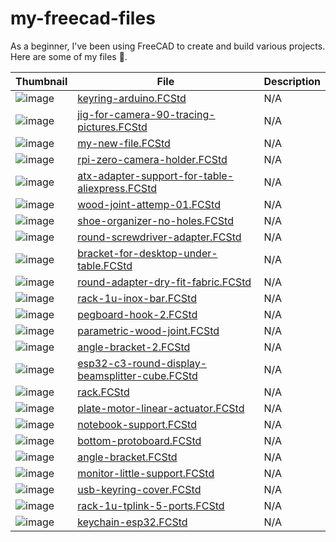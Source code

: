 # my-freecad-files

As a beginner, I've been using FreeCAD to create and build various projects. Here are some of my files 🥰.

<!-- BEGIN TABLE -->
| Thumbnail   | File        | Description |
|-------------|-------------|-------------|
| ![image](./thumbnails/keyring-arduino.FCStd_thumb.png) | [keyring-arduino.FCStd](./keyring-arduino.FCStd) | N/A |
| ![image](./thumbnails/jig-for-camera-90-tracing-pictures.FCStd_thumb.png) | [jig-for-camera-90-tracing-pictures.FCStd](./jig-for-camera-90-tracing-pictures.FCStd) | N/A |
| ![image](./thumbnails/my-new-file.FCStd_thumb.png) | [my-new-file.FCStd](./my-new-file.FCStd) | N/A |
| ![image](./thumbnails/rpi-zero-camera-holder.FCStd_thumb.png) | [rpi-zero-camera-holder.FCStd](./rpi-zero-camera-holder.FCStd) | N/A |
| ![image](./thumbnails/atx-adapter-support-for-table-aliexpress.FCStd_thumb.png) | [atx-adapter-support-for-table-aliexpress.FCStd](./atx-adapter-support-for-table-aliexpress.FCStd) | N/A |
| ![image](./thumbnails/wood-joint-attemp-01.FCStd_thumb.png) | [wood-joint-attemp-01.FCStd](./wood-joint-attemp-01.FCStd) | N/A |
| ![image](./thumbnails/shoe-organizer-no-holes.FCStd_thumb.png) | [shoe-organizer-no-holes.FCStd](./shoe-organizer-no-holes.FCStd) | N/A |
| ![image](./thumbnails/round-screwdriver-adapter.FCStd_thumb.png) | [round-screwdriver-adapter.FCStd](./round-screwdriver-adapter.FCStd) | N/A |
| ![image](./thumbnails/bracket-for-desktop-under-table.FCStd_thumb.png) | [bracket-for-desktop-under-table.FCStd](./bracket-for-desktop-under-table.FCStd) | N/A |
| ![image](./thumbnails/round-adapter-dry-fit-fabric.FCStd_thumb.png) | [round-adapter-dry-fit-fabric.FCStd](./round-adapter-dry-fit-fabric.FCStd) | N/A |
| ![image](./thumbnails/rack-1u-inox-bar.FCStd_thumb.png) | [rack-1u-inox-bar.FCStd](./rack-1u-inox-bar.FCStd) | N/A |
| ![image](./thumbnails/pegboard-hook-2.FCStd_thumb.png) | [pegboard-hook-2.FCStd](./pegboard-hook-2.FCStd) | N/A |
| ![image](./thumbnails/parametric-wood-joint.FCStd_thumb.png) | [parametric-wood-joint.FCStd](./parametric-wood-joint.FCStd) | N/A |
| ![image](./thumbnails/angle-bracket-2.FCStd_thumb.png) | [angle-bracket-2.FCStd](./angle-bracket-2.FCStd) | N/A |
| ![image](./thumbnails/esp32-c3-round-display-beamsplitter-cube.FCStd_thumb.png) | [esp32-c3-round-display-beamsplitter-cube.FCStd](./esp32-c3-round-display-beamsplitter-cube.FCStd) | N/A |
| ![image](./thumbnails/rack.FCStd_thumb.png) | [rack.FCStd](./rack.FCStd) | N/A |
| ![image](./thumbnails/plate-motor-linear-actuator.FCStd_thumb.png) | [plate-motor-linear-actuator.FCStd](./plate-motor-linear-actuator.FCStd) | N/A |
| ![image](./thumbnails/notebook-support.FCStd_thumb.png) | [notebook-support.FCStd](./notebook-support.FCStd) | N/A |
| ![image](./thumbnails/bottom-protoboard.FCStd_thumb.png) | [bottom-protoboard.FCStd](./bottom-protoboard.FCStd) | N/A |
| ![image](./thumbnails/angle-bracket.FCStd_thumb.png) | [angle-bracket.FCStd](./angle-bracket.FCStd) | N/A |
| ![image](./thumbnails/monitor-little-support.FCStd_thumb.png) | [monitor-little-support.FCStd](./monitor-little-support.FCStd) | N/A |
| ![image](./thumbnails/usb-keyring-cover.FCStd_thumb.png) | [usb-keyring-cover.FCStd](./usb-keyring-cover.FCStd) | N/A |
| ![image](./thumbnails/rack-1u-tplink-5-ports.FCStd_thumb.png) | [rack-1u-tplink-5-ports.FCStd](./rack-1u-tplink-5-ports.FCStd) | N/A |
| ![image](./thumbnails/keychain-esp32.FCStd_thumb.png) | [keychain-esp32.FCStd](./keychain-esp32.FCStd) | N/A |
<!-- END TABLE -->
